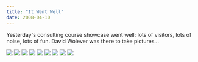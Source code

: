 ```yaml
---
title: "It Went Well"
date: 2008-04-10
---
```

Yesterday's consulting course showcase went well: lots of visitors, lots of noise, lots of fun.  David Wolever was there to take pictures…

<img src="@root/files/2008/04/9398large.jpg" class="centered">

<img src="@root/files/2008/04/9415large.jpg" class="centered">

<img src="@root/files/2008/04/9416large.jpg" class="centered">

<img src="@root/files/2008/04/9426large.jpg" class="centered">

<img src="@root/files/2008/04/9449large.jpg" class="centered">

<img src="@root/files/2008/04/9486large.jpg" class="centered">

<img src="@root/files/2008/04/9521large.jpg" class="centered">

<img src="@root/files/2008/04/9549large.jpg" class="centered">

<img src="@root/files/2008/04/9514large.jpg" class="centered">
